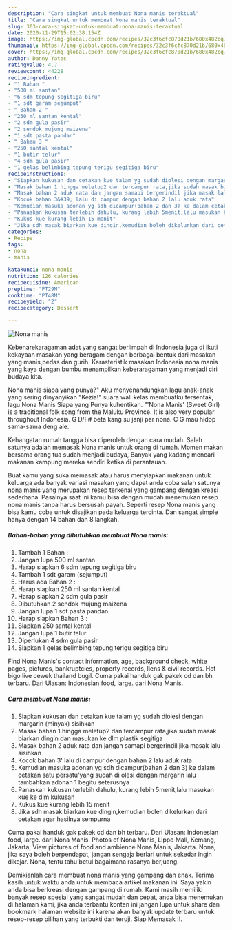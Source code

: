 ```yaml
---
description: "Cara singkat untuk membuat Nona manis teraktual"
title: "Cara singkat untuk membuat Nona manis teraktual"
slug: 303-cara-singkat-untuk-membuat-nona-manis-teraktual
date: 2020-11-29T15:02:38.154Z
image: https://img-global.cpcdn.com/recipes/32c3f6cfc870d21b/680x482cq70/nona-manis-foto-resep-utama.jpg
thumbnail: https://img-global.cpcdn.com/recipes/32c3f6cfc870d21b/680x482cq70/nona-manis-foto-resep-utama.jpg
cover: https://img-global.cpcdn.com/recipes/32c3f6cfc870d21b/680x482cq70/nona-manis-foto-resep-utama.jpg
author: Danny Yates
ratingvalue: 4.7
reviewcount: 44228
recipeingredient:
- "1 Bahan "
- "500 ml santan"
- "6 sdm tepung segitiga biru"
- "1 sdt garam sejumput"
- " Bahan 2 "
- "250 ml santan kental"
- "2 sdm gula pasir"
- "2 sendok mujung maizena"
- "1 sdt pasta pandan"
- " Bahan 3 "
- "250 santal kental"
- "1 butir telur"
- "4 sdm gula pasir"
- "1 gelas belimbing tepung terigu segitiga biru"
recipeinstructions:
- "Siapkan kukusan dan cetakan kue talam yg sudah diolesi dengan margarin (minyak) sisihkan"
- "Masak bahan 1 hingga meletup2 dan tercampur rata,jika sudah masak biarkan dingin dan masukan ke dlm plastik segitiga"
- "Masak bahan 2 aduk rata dan jangan samapi bergerindil jika masak lalu sisihkan"
- "Kocok bahan 3&#39; lalu di campur dengan bahan 2 lalu aduk rata"
- "Kemudian masuka adonan yg sdh dicampur(bahan 2 dan 3) ke dalam cetakan satu persatu&#39;yang sudah di olesi dengan margarin lalu tambahkan adonan 1 begitu seterusnya"
- "Panaskan kukusan terlebih dahulu, kurang lebih 5menit,lalu masukan kue ke dlm kukusan"
- "Kukus kue kurang lebih 15 menit"
- "Jika sdh masak biarkan kue dingin,kemudian boleh dikelurkan dari cetakan agar hasilnya sempurna"
categories:
- Recipe
tags:
- nona
- manis

katakunci: nona manis 
nutrition: 126 calories
recipecuisine: American
preptime: "PT29M"
cooktime: "PT48M"
recipeyield: "2"
recipecategory: Dessert

---
```



![Nona manis](https://img-global.cpcdn.com/recipes/32c3f6cfc870d21b/680x482cq70/nona-manis-foto-resep-utama.jpg)

Kebenarekaragaman adat yang sangat berlimpah di Indonesia juga di ikuti kekayaan masakan yang beragam dengan berbagai bentuk dari masakan yang manis,pedas dan gurih. Karasteristik masakan Indonesia nona manis yang kaya dengan bumbu menampilkan keberaragaman yang menjadi ciri budaya kita.


Nona manis siapa yang punya?&#34; Aku menyenandungkan lagu anak-anak yang sering dinyanyikan &#34;Kezia!&#34; suara wali kelas membuatku tersentak, lagu Nona Manis Siapa yang Punya kuhentikan. &#34;&#39;Nona Manis&#39; (Sweet Girl) is a traditional folk song from the Maluku Province. It is also very popular throughout Indonesia. G D/F# beta kang su janji par nona. C G mau hidop sama-sama deng ale.

Kehangatan rumah tangga bisa diperoleh dengan cara mudah. Salah satunya adalah memasak Nona manis untuk orang di rumah. Momen makan bersama orang tua sudah menjadi budaya, Banyak yang kadang mencari makanan kampung mereka sendiri ketika di perantauan.

Buat kamu yang suka memasak atau harus menyiapkan makanan untuk keluarga ada banyak variasi masakan yang dapat anda coba salah satunya nona manis yang merupakan resep terkenal yang gampang dengan kreasi sederhana. Pasalnya saat ini kamu bisa dengan mudah menemukan resep nona manis tanpa harus bersusah payah.
Seperti resep Nona manis yang bisa kamu coba untuk disajikan pada keluarga tercinta. Dan sangat simple hanya dengan 14 bahan dan 8 langkah.


<!--inarticleads1-->

##### Bahan-bahan yang dibutuhkan membuat Nona manis:

1. Tambah 1 Bahan :
1. Jangan lupa 500 ml santan
1. Harap siapkan 6 sdm tepung segitiga biru
1. Tambah 1 sdt garam (sejumput)
1. Harus ada  Bahan 2 :
1. Harap siapkan 250 ml santan kental
1. Harap siapkan 2 sdm gula pasir
1. Dibutuhkan 2 sendok mujung maizena
1. Jangan lupa 1 sdt pasta pandan
1. Harap siapkan  Bahan 3 :
1. Siapkan 250 santal kental
1. Jangan lupa 1 butir telur
1. Diperlukan 4 sdm gula pasir
1. Siapkan 1 gelas belimbing tepung terigu segitiga biru


Find Nona Manis&#39;s contact information, age, background check, white pages, pictures, bankruptcies, property records, liens &amp; civil records. Hot bigo live cewek thailand bugil. Cuma pakai handuk gak pakek cd dan bh terbaru. Dari Ulasan: Indonesian food, large. dari Nona Manis. 

<!--inarticleads2-->

##### Cara membuat  Nona manis:

1. Siapkan kukusan dan cetakan kue talam yg sudah diolesi dengan margarin (minyak) sisihkan
1. Masak bahan 1 hingga meletup2 dan tercampur rata,jika sudah masak biarkan dingin dan masukan ke dlm plastik segitiga
1. Masak bahan 2 aduk rata dan jangan samapi bergerindil jika masak lalu sisihkan
1. Kocok bahan 3&#39; lalu di campur dengan bahan 2 lalu aduk rata
1. Kemudian masuka adonan yg sdh dicampur(bahan 2 dan 3) ke dalam cetakan satu persatu&#39;yang sudah di olesi dengan margarin lalu tambahkan adonan 1 begitu seterusnya
1. Panaskan kukusan terlebih dahulu, kurang lebih 5menit,lalu masukan kue ke dlm kukusan
1. Kukus kue kurang lebih 15 menit
1. Jika sdh masak biarkan kue dingin,kemudian boleh dikelurkan dari cetakan agar hasilnya sempurna


Cuma pakai handuk gak pakek cd dan bh terbaru. Dari Ulasan: Indonesian food, large. dari Nona Manis. Photos of Nona Manis, Lippo Mall, Kemang, Jakarta; View pictures of food and ambience Nona Manis, Jakarta. Nona, jika saya boleh berpendapat, jangan sengaja berlari untuk sekedar ingin dikejar. Nona, tentu tahu betul bagaimana rasanya berjuang. 

Demikianlah cara membuat nona manis yang gampang dan enak. Terima kasih untuk waktu anda untuk membaca artikel makanan ini. Saya yakin anda bisa berkreasi dengan gampang di rumah. Kami masih memiliki banyak resep spesial yang sangat mudah dan cepat, anda bisa menemukan di halaman kami, jika anda terbantu konten ini jangan lupa untuk share dan bookmark halaman website ini karena akan banyak update terbaru untuk resep-resep pilihan yang terbukti dan teruji. Siap Memasak !!. 

